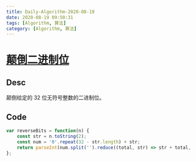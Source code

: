 ```yaml
---
title: Daily-Algorithm-2020-08-19
date: 2020-08-19 09:50:31
tags: [Algorithm, 算法]
category: [Algorithm, 算法]
---
```


# [颠倒二进制位](https://leetcode-cn.com/problems/reverse-bits/)

## Desc

颠倒给定的 32 位无符号整数的二进制位。



## Code

```js
var reverseBits = function(n) {
    const str = n.toString(2);
    const num = '0'.repeat(32 - str.length) + str;
    return parseInt(num.split('').reduce((total, str) => str + total, ''), 2);
};
```

